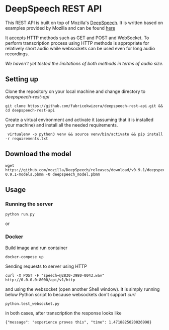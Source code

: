 # DeepSpeech REST API

This REST API is built on top of Mozilla's [DeepSpeech](https://github.com/mozilla/DeepSpeech). It is written based on
examples provided by Mozilla and can be found [here](https://github.com/mozilla/DeepSpeech-examples)

It accepts HTTP methods such as GET and POST and WebSocket. To perform transcription process using HTTP methods is
appropriate for relatively short audio while websockets can be used even for long audio recordings.

_We haven't yet tested the limitations of both methods in terms of audio size._

## Setting up

Clone the repository on your local machine and change directory to _deepspeech-rest-api_

```shell
git clone https://github.com/fabricekwizera/deepspeech-rest-api.git && cd deepspeech-rest-api 
```

Create a virtual environment and activate it (assuming that it is installed your machine) 
and install all the needed requirements.

```shell
 virtualenv -p python3 venv && source venv/bin/activate && pip install -r requirements.txt
```

## Download the model

```shell
wget https://github.com/mozilla/DeepSpeech/releases/download/v0.9.1/deepspeech-0.9.1-models.pbmm -O deepspeech_model.pbmm
```

## Usage

### Running the server

```shell
python run.py
```

or

### Docker

Build image and run container

```shell
docker-compose up
```

Sending requests to server using HTTP

```shell
curl -X POST -F "speech=@2830-3980-0043.wav" http://0.0.0.0:8000/api/v1/http
```

and using the websocket (open another Shell window). It is simply running below Python script to because websockets 
don't support _curl_  

```shell
python.test_websocket.py
```

in both cases, after transcription the response looks like

```shell
{"message": "experience proves this", "time": 1.4718825020026998}
```
